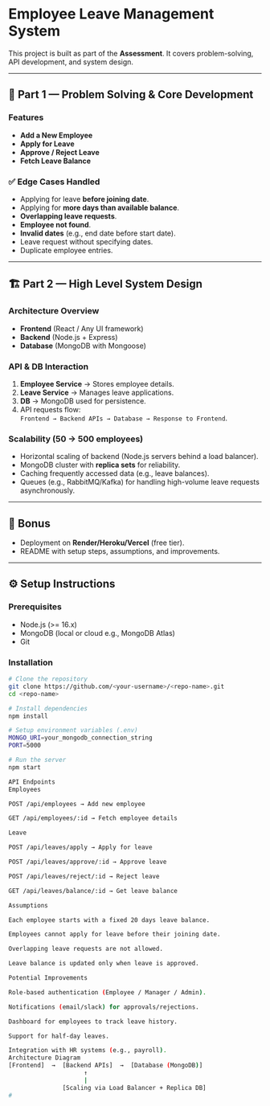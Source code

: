 # Employee Leave Management System

This project is built as part of the **Assessment**. It covers problem-solving, API development, and system design.  

---

## 🚀 Part 1 — Problem Solving & Core Development

### Features
- **Add a New Employee**
- **Apply for Leave**
- **Approve / Reject Leave**
- **Fetch Leave Balance**

### ✅ Edge Cases Handled
- Applying for leave **before joining date**.
- Applying for **more days than available balance**.
- **Overlapping leave requests**.
- **Employee not found**.
- **Invalid dates** (e.g., end date before start date).
- Leave request without specifying dates.
- Duplicate employee entries.

---

## 🏗️ Part 2 — High Level System Design

### Architecture Overview
- **Frontend** (React / Any UI framework)  
- **Backend** (Node.js + Express)  
- **Database** (MongoDB with Mongoose)  

### API & DB Interaction
1. **Employee Service** → Stores employee details.  
2. **Leave Service** → Manages leave applications.  
3. **DB** → MongoDB used for persistence.  
4. API requests flow:  
   `Frontend → Backend APIs → Database → Response to Frontend`.

### Scalability (50 → 500 employees)
- Horizontal scaling of backend (Node.js servers behind a load balancer).
- MongoDB cluster with **replica sets** for reliability.  
- Caching frequently accessed data (e.g., leave balances).  
- Queues (e.g., RabbitMQ/Kafka) for handling high-volume leave requests asynchronously.  

---

## 🎁 Bonus
- Deployment on **Render/Heroku/Vercel** (free tier).  
- README with setup steps, assumptions, and improvements.  

---

## ⚙️ Setup Instructions

### Prerequisites
- Node.js (>= 16.x)
- MongoDB (local or cloud e.g., MongoDB Atlas)
- Git

### Installation
```bash
# Clone the repository
git clone https://github.com/<your-username>/<repo-name>.git
cd <repo-name>

# Install dependencies
npm install

# Setup environment variables (.env)
MONGO_URI=your_mongodb_connection_string
PORT=5000

# Run the server
npm start

API Endpoints
Employees

POST /api/employees → Add new employee

GET /api/employees/:id → Fetch employee details

Leave

POST /api/leaves/apply → Apply for leave

POST /api/leaves/approve/:id → Approve leave

POST /api/leaves/reject/:id → Reject leave

GET /api/leaves/balance/:id → Get leave balance

Assumptions

Each employee starts with a fixed 20 days leave balance.

Employees cannot apply for leave before their joining date.

Overlapping leave requests are not allowed.

Leave balance is updated only when leave is approved.

Potential Improvements

Role-based authentication (Employee / Manager / Admin).

Notifications (email/slack) for approvals/rejections.

Dashboard for employees to track leave history.

Support for half-day leaves.

Integration with HR systems (e.g., payroll).
Architecture Diagram
[Frontend]  →  [Backend APIs]  →  [Database (MongoDB)]
                     ↑
                     |
               [Scaling via Load Balancer + Replica DB]
#
